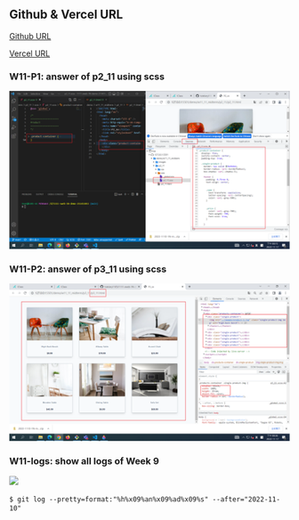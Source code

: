## Github & Vercel URL

[Github URL](https://github.com/tutelary1105/1111-sweb-1N-demo-211411011)

[Vercel URL](https://1111-sweb-1-n-demo-211411011-71y5.vercel.app/)

### W11-P1: answer of p2_11 using scss

![](w11_p2.png)

### W11-P2: answer of p3_11 using scss

![](w11_p3.png)


### W11-logs: show all logs of Week 9

![](w11-logs.png)

```
$ git log --pretty=format:"%h%x09%an%x09%ad%x09%s" --after="2022-11-10"

```
